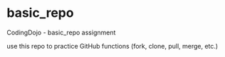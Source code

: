 # basic_repo
CodingDojo - basic_repo assignment

use this repo to practice GitHub functions (fork, clone, pull, merge, etc.)
